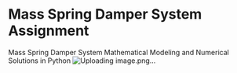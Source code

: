 # Mass Spring Damper System Assignment
Mass Spring Damper System Mathematical Modeling and Numerical Solutions in Python
![Uploading image.png…]()
